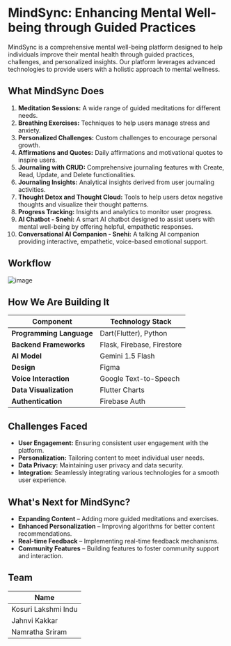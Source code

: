 # MindSync: Enhancing Mental Well-being through Guided Practices

MindSync is a comprehensive mental well-being platform designed to help individuals improve their mental health through guided practices, challenges, and personalized insights. Our platform leverages advanced technologies to provide users with a holistic approach to mental wellness.

## What MindSync Does

1. **Meditation Sessions:** A wide range of guided meditations for different needs.
2. **Breathing Exercises:** Techniques to help users manage stress and anxiety.
3. **Personalized Challenges:** Custom challenges to encourage personal growth.
4. **Affirmations and Quotes:** Daily affirmations and motivational quotes to inspire users.
5. **Journaling with CRUD:** Comprehensive journaling features with Create, Read, Update, and Delete functionalities.
6. **Journaling Insights:** Analytical insights derived from user journaling activities.
7. **Thought Detox and Thought Cloud:** Tools to help users detox negative thoughts and visualize their thought patterns.
8. **Progress Tracking:** Insights and analytics to monitor user progress.
9. **AI Chatbot - Snehi:** A smart AI chatbot designed to assist users with mental well-being by offering helpful, empathetic responses.
10. **Conversational AI Companion - Snehi:** A talking AI companion providing interactive, empathetic, voice-based emotional support.

## Workflow
![image](https://github.com/user-attachments/assets/d1fad705-2cbd-4ddc-a45b-2bb2945c9e8b)

## How We Are Building It  

| **Component**            | **Technology Stack**                         |
|--------------------------|----------------------------------------------|
| **Programming Language** | Dart(Flutter), Python                        |
| **Backend Frameworks**   | Flask, Firebase, Firestore                   |
| **AI Model**             | Gemini 1.5 Flash                             |
| **Design**             | Figma                             |
| **Voice Interaction**    | Google Text-to-Speech                        |
| **Data Visualization**   | Flutter Charts                               |
| **Authentication**       | Firebase Auth                                |

## Challenges Faced

- **User Engagement:** Ensuring consistent user engagement with the platform.
- **Personalization:** Tailoring content to meet individual user needs.
- **Data Privacy:** Maintaining user privacy and data security.
- **Integration:** Seamlessly integrating various technologies for a smooth user experience.

## What's Next for MindSync?

- **Expanding Content** – Adding more guided meditations and exercises.
- **Enhanced Personalization** – Improving algorithms for better content recommendations.
- **Real-time Feedback** – Implementing real-time feedback mechanisms.
- **Community Features** – Building features to foster community support and interaction.

## Team

| **Name**             |  
|----------------------|
| Kosuri Lakshmi Indu  |  
| Jahnvi Kakkar        |  
| Namratha Sriram      |  

 
